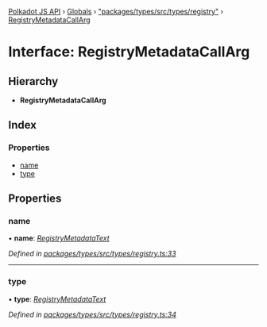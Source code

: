 [Polkadot JS API](../README.md) › [Globals](../globals.md) › ["packages/types/src/types/registry"](../modules/_packages_types_src_types_registry_.md) › [RegistryMetadataCallArg](_packages_types_src_types_registry_.registrymetadatacallarg.md)

# Interface: RegistryMetadataCallArg

## Hierarchy

* **RegistryMetadataCallArg**

## Index

### Properties

* [name](_packages_types_src_types_registry_.registrymetadatacallarg.md#name)
* [type](_packages_types_src_types_registry_.registrymetadatacallarg.md#type)

## Properties

###  name

• **name**: *[RegistryMetadataText](_packages_types_src_types_registry_.registrymetadatatext.md)*

*Defined in [packages/types/src/types/registry.ts:33](https://github.com/polkadot-js/api/blob/3151c08aca/packages/types/src/types/registry.ts#L33)*

___

###  type

• **type**: *[RegistryMetadataText](_packages_types_src_types_registry_.registrymetadatatext.md)*

*Defined in [packages/types/src/types/registry.ts:34](https://github.com/polkadot-js/api/blob/3151c08aca/packages/types/src/types/registry.ts#L34)*
